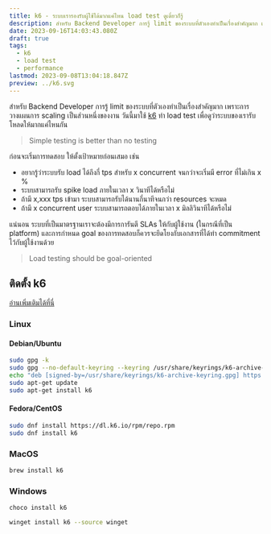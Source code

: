 ```yaml
---
title: k6 - ระบบเรารองรับผู้ใช้ได้มากแค่ไหน load test ดูเดี๋ยวก็รู้
description: สำหรับ Backend Developer การรู้ limit ของระบบที่ตัวเองทำเป็นเรื่องสำคัญมาก เพราะการวางแผนการ scaling เป็นส่วนหนึ่งของงาน วันนี้มาใช้ k6 ทำ load test เพื่อดูว่าระบบของเรารับโหลดให้มากแค่ไหนกัน
date: 2023-09-16T14:03:43.080Z
draft: true
tags:
  - k6
  - load test
  - performance
lastmod: 2023-09-08T13:04:18.847Z
preview: ../k6.svg
---
```


สำหรับ Backend Developer การรู้ limit ของระบบที่ตัวเองทำเป็นเรื่องสำคัญมาก เพราะการวางแผนการ scaling เป็นส่วนหนึ่งของงาน วันนี้มาใช้ [k6](https://k6.io/) ทำ load test เพื่อดูว่าระบบของเรารับโหลดให้มากแค่ไหนกัน

> Simple testing is better than no testing

ก่อนจะเริ่มการทดสอบ ให้ตั้งเป้าหมายก่อนเสมอ เช่น

- อยากรู้ว่าระบบรับ load ได้ถึงกี่ tps สำหรับ x concurrent จนกว่าจะเริ่มมี error ที่ไม่เกิน x %
- ระบบสามารถรับ spike load ภายในเวลา x วินาทีได้หรือไม่
- ถ้ามี x,xxx tps เข้ามา ระบบสามารถรับได้นานกี่นาทีจนกว่า resources จะหมด
- ถ้ามี x concurrent user ระบบสามารถตอบได้ภายในเวลา x มิลลิวินาทีได้หรือไม่

แน่นอน ระบบที่เป็นมาตรฐานเราจะต้องมีการการันตี SLAs ให้กับผู้ใช้งาน (ในกรณีที่เป็น platform) และการกำหนด goal ของการทดสอบก็ควรจะยึดโยงกับเอกสารที่ได้ทำ commitment ไว้กับผู้ใช้งานด้วย

> Load testing should be goal-oriented

## ติดตั้ง k6

[อ่านเพิ่มเติมได้ที่นี่](https://k6.io/docs/get-started/installation/)

### Linux

#### Debian/Ubuntu

```sh
sudo gpg -k
sudo gpg --no-default-keyring --keyring /usr/share/keyrings/k6-archive-keyring.gpg --keyserver hkp://keyserver.ubuntu.com:80 --recv-keys C5AD17C747E3415A3642D57D77C6C491D6AC1D69
echo "deb [signed-by=/usr/share/keyrings/k6-archive-keyring.gpg] https://dl.k6.io/deb stable main" | sudo tee /etc/apt/sources.list.d/k6.list
sudo apt-get update
sudo apt-get install k6
```

#### Fedora/CentOS

```sh
sudo dnf install https://dl.k6.io/rpm/repo.rpm
sudo dnf install k6
```

### MacOS

```sh
brew install k6
```

### Windows

```sh
choco install k6
```

```sh
winget install k6 --source winget
```
